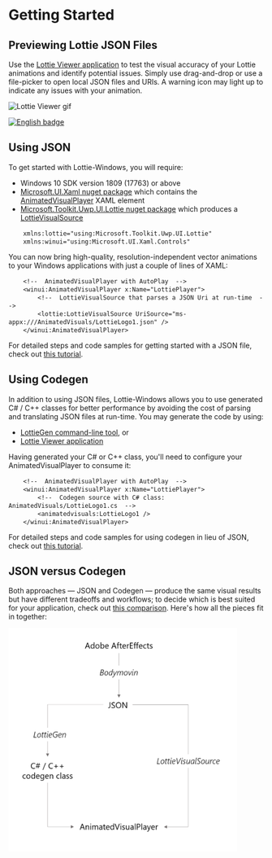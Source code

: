 # Getting Started

## Previewing Lottie JSON Files

Use the [Lottie Viewer application](https://aka.ms/lottieviewer) to test the visual accuracy of your Lottie animations and identify potential issues. 
Simply use drag-and-drop or use a file-picker to open local JSON files and URIs. A warning icon may light up to indicate any issues with your animation.

<a><img src='/docs/images/windows/windows_lottieviewer.gif' alt='Lottie Viewer gif' width='600px'/></a>

<a href='//www.microsoft.com/store/apps/9p7x9k692tmw?ocid=badge'><img src='https://assets.windowsphone.com/13484911-a6ab-4170-8b7e-795c1e8b4165/English_get_L_InvariantCulture_Default.png' alt='English badge' width='127px' height='52px'/></a>

## Using JSON 

To get started with Lottie-Windows, you will require:

*  Windows 10 SDK version 1809 (17763) or above
* [Microsoft.UI.Xaml nuget package](https://www.nuget.org/packages/Microsoft.UI.Xaml/) which contains the [AnimatedVisualPlayer](https://www.docs.microsoft.com/uwp/api/microsoft.ui.xaml.controls.animatedvisualplayer) XAML element
* [Microsoft.Toolkit.Uwp.UI.Lottie nuget package](https://www.nuget.org/packages/Microsoft.Toolkit.Uwp.UI.Lottie/) which produces a [LottieVisualSource](https://docs.microsoft.com/dotnet/api/microsoft.toolkit.uwp.ui.lottie.lottievisualsource)

```xaml
    xmlns:lottie="using:Microsoft.Toolkit.Uwp.UI.Lottie"
    xmlns:winui="using:Microsoft.UI.Xaml.Controls"
```

You can now bring high-quality, resolution-independent vector animations to your Windows applications with just a couple of lines of XAML:

```xaml
    <!--  AnimatedVisualPlayer with AutoPlay  -->
    <winui:AnimatedVisualPlayer x:Name="LottiePlayer">
        <!--  LottieVisualSource that parses a JSON Uri at run-time  -->
        <lottie:LottieVisualSource UriSource="ms-appx:///AnimatedVisuals/LottieLogo1.json" />
    </winui:AnimatedVisualPlayer>
```

For detailed steps and code samples for getting started with a JSON file, check out [this tutorial](https://docs.microsoft.com/windows/communitytoolkit/animations/lottie-scenarios/getting_started_json).

## Using Codegen

In addition to using JSON files, Lottie-Windows allows you to use generated C# / C++ classes for better performance 
by avoiding the cost of parsing and translating JSON files at run-time. You may generate the code by using:

* [LottieGen command-line tool](https://aka.ms/lottiegen), or
* [Lottie Viewer application](https://github.com/windows-toolkit/Lottie-Windows/tree/master/LottieViewer#usage)

Having generated your C# or C++ class, you'll need to configure your AnimatedVisualPlayer to consume it:

```xaml
    <!--  AnimatedVisualPlayer with AutoPlay  -->
    <winui:AnimatedVisualPlayer x:Name="LottiePlayer">
        <!--  Codegen source with C# class: AnimatedVisuals/LottieLogo1.cs  -->
        <animatedvisuals:LottieLogo1 />
    </winui:AnimatedVisualPlayer>
```

For detailed steps and code samples for using codegen in lieu of JSON, check out [this tutorial](https://docs.microsoft.com/windows/communitytoolkit/animations/lottie-scenarios/getting_started_codegen).

## JSON versus Codegen

Both approaches — JSON and Codegen — produce the same visual results but have different tradeoffs and workflows; 
to decide which is best suited for your application, check out [this comparison](https://docs.microsoft.com/windows/communitytoolkit/animations/lottie-scenarios/json_codegen). Here's how all the pieces fit in together:

<img src="/docs/images/windows/windows_workflow.png" alt="Workflow" width="450"/>
